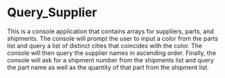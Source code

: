 # Query_Supplier

This is a console application that contains arrays for suppliers, parts, and shipments. The console will prompt the user to input a color from the parts list and query a list of distinct cities that coincides with the color. The console will then query the supplier names in ascending order. Finally, the console will ask for a shipment number from the shipments list and query the part name as well as the quantity of that part from the shipment list. 
